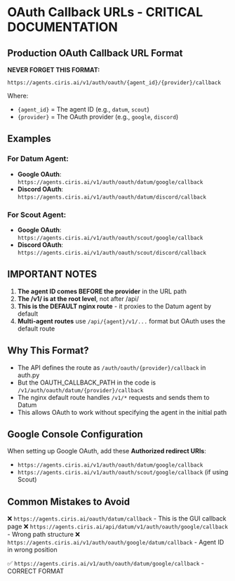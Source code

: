 # OAuth Callback URLs - CRITICAL DOCUMENTATION

## Production OAuth Callback URL Format

**NEVER FORGET THIS FORMAT:**

```
https://agents.ciris.ai/v1/auth/oauth/{agent_id}/{provider}/callback
```

Where:
- `{agent_id}` = The agent ID (e.g., `datum`, `scout`)
- `{provider}` = The OAuth provider (e.g., `google`, `discord`)

## Examples

### For Datum Agent:
- **Google OAuth**: `https://agents.ciris.ai/v1/auth/oauth/datum/google/callback`
- **Discord OAuth**: `https://agents.ciris.ai/v1/auth/oauth/datum/discord/callback`

### For Scout Agent:
- **Google OAuth**: `https://agents.ciris.ai/v1/auth/oauth/scout/google/callback`
- **Discord OAuth**: `https://agents.ciris.ai/v1/auth/oauth/scout/discord/callback`

## IMPORTANT NOTES

1. **The agent ID comes BEFORE the provider** in the URL path
2. **The /v1/ is at the root level**, not after /api/
3. **This is the DEFAULT nginx route** - it proxies to the Datum agent by default
4. **Multi-agent routes** use `/api/{agent}/v1/...` format but OAuth uses the default route

## Why This Format?

- The API defines the route as `/auth/oauth/{provider}/callback` in auth.py
- But the OAUTH_CALLBACK_PATH in the code is `/v1/auth/oauth/datum/{provider}/callback`
- The nginx default route handles `/v1/*` requests and sends them to Datum
- This allows OAuth to work without specifying the agent in the initial path

## Google Console Configuration

When setting up Google OAuth, add these **Authorized redirect URIs**:
- `https://agents.ciris.ai/v1/auth/oauth/datum/google/callback`
- `https://agents.ciris.ai/v1/auth/oauth/scout/google/callback` (if using Scout)

## Common Mistakes to Avoid

❌ `https://agents.ciris.ai/oauth/datum/callback` - This is the GUI callback page
❌ `https://agents.ciris.ai/api/datum/v1/auth/oauth/google/callback` - Wrong path structure
❌ `https://agents.ciris.ai/v1/auth/oauth/google/datum/callback` - Agent ID in wrong position

✅ `https://agents.ciris.ai/v1/auth/oauth/datum/google/callback` - CORRECT FORMAT
